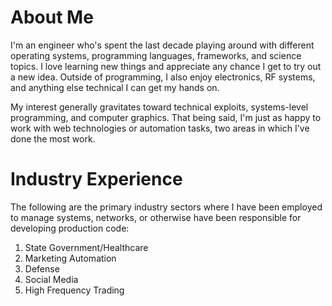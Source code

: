 # About Me

I'm an engineer who's spent the last decade playing around with different operating systems, programming languages, frameworks,
and science topics. I love learning new things and appreciate any chance I get to try out a new idea. Outside of programming, I
also enjoy electronics, RF systems, and anything else technical I can get my hands on.

My interest generally gravitates toward technical exploits, systems-level programming, and computer graphics. That being said, I'm
just as happy to work with web technologies or automation tasks, two areas in which I've done the most work.

# Industry Experience

The following are the primary industry sectors where I have been employed to manage systems, networks, or otherwise have been
responsible for developing production code:

1. State Government/Healthcare
2. Marketing Automation
3. Defense
4. Social Media
5. High Frequency Trading

